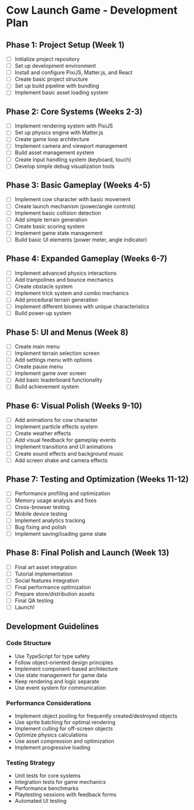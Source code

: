 # Cow Launch Game - Development Plan

## Phase 1: Project Setup (Week 1)
- [ ] Initialize project repository
- [ ] Set up development environment
- [ ] Install and configure PixiJS, Matter.js, and React
- [ ] Create basic project structure
- [ ] Set up build pipeline with bundling
- [ ] Implement basic asset loading system

## Phase 2: Core Systems (Weeks 2-3)
- [ ] Implement rendering system with PixiJS
- [ ] Set up physics engine with Matter.js
- [ ] Create game loop architecture
- [ ] Implement camera and viewport management
- [ ] Build asset management system
- [ ] Create input handling system (keyboard, touch)
- [ ] Develop simple debug visualization tools

## Phase 3: Basic Gameplay (Weeks 4-5)
- [ ] Implement cow character with basic movement
- [ ] Create launch mechanism (power/angle controls)
- [ ] Implement basic collision detection
- [ ] Add simple terrain generation
- [ ] Create basic scoring system
- [ ] Implement game state management
- [ ] Build basic UI elements (power meter, angle indicator)

## Phase 4: Expanded Gameplay (Weeks 6-7)
- [ ] Implement advanced physics interactions
- [ ] Add trampolines and bounce mechanics
- [ ] Create obstacle system
- [ ] Implement trick system and combo mechanics
- [ ] Add procedural terrain generation
- [ ] Implement different biomes with unique characteristics
- [ ] Build power-up system

## Phase 5: UI and Menus (Week 8)
- [ ] Create main menu
- [ ] Implement terrain selection screen
- [ ] Add settings menu with options
- [ ] Create pause menu
- [ ] Implement game over screen
- [ ] Add basic leaderboard functionality
- [ ] Build achievement system

## Phase 6: Visual Polish (Weeks 9-10)
- [ ] Add animations for cow character
- [ ] Implement particle effects system
- [ ] Create weather effects
- [ ] Add visual feedback for gameplay events
- [ ] Implement transitions and UI animations
- [ ] Create sound effects and background music
- [ ] Add screen shake and camera effects

## Phase 7: Testing and Optimization (Weeks 11-12)
- [ ] Performance profiling and optimization
- [ ] Memory usage analysis and fixes
- [ ] Cross-browser testing
- [ ] Mobile device testing
- [ ] Implement analytics tracking
- [ ] Bug fixing and polish
- [ ] Implement saving/loading game state

## Phase 8: Final Polish and Launch (Week 13)
- [ ] Final art asset integration
- [ ] Tutorial implementation
- [ ] Social features integration
- [ ] Final performance optimization
- [ ] Prepare store/distribution assets
- [ ] Final QA testing
- [ ] Launch!

## Development Guidelines

### Code Structure
- Use TypeScript for type safety
- Follow object-oriented design principles
- Implement component-based architecture
- Use state management for game data
- Keep rendering and logic separate
- Use event system for communication

### Performance Considerations
- Implement object pooling for frequently created/destroyed objects
- Use sprite batching for optimal rendering
- Implement culling for off-screen objects
- Optimize physics calculations
- Use asset compression and optimization
- Implement progressive loading

### Testing Strategy
- Unit tests for core systems
- Integration tests for game mechanics
- Performance benchmarks
- Playtesting sessions with feedback forms
- Automated UI testing 